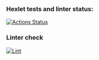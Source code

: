 ### Hexlet tests and linter status:
[![Actions Status](https://github.com/niyak93rus/frontend-project-lvl2/workflows/hexlet-check/badge.svg)](https://github.com/niyak93rus/frontend-project-lvl2/actions)

### Linter check
[![Lint](https://github.com/niyak93rus/frontend-project-lvl2/actions/workflows/linter-check.yml/badge.svg)](https://github.com/niyak93rus/frontend-project-lvl2/actions/workflows/linter-check.yml)